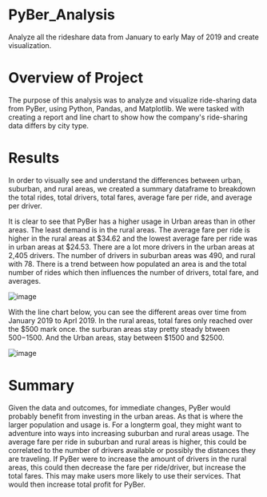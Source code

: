 # PyBer_Analysis
Analyze all the rideshare data from January to early May of 2019 and create visualization.

# Overview of Project
The purpose of this analysis was to analyze and visualize ride-sharing data from PyBer, using Python, Pandas, and Matplotlib. We were tasked with creating a report and line chart to show how the company's ride-sharing data differs by city type. 

# Results
In order to visually see and understand the differences between urban, suburban, and rural areas, we created a summary dataframe to breakdown the total rides, total drivers, total fares, average fare per ride, and average per driver.  

It is clear to see that PyBer has a higher usage in Urban areas than in other areas. The least demand is in the rural areas. The average fare per ride is higher in the rural areas at $34.62 and the lowest average fare per ride was in urban areas at $24.53. There are a lot more drivers in the urban areas at 2,405 drivers. The number of drivers in suburban areas was 490, and rural with 78. There is a trend between how populated an area is and the total number of rides which then influences the number of drivers, total fare, and averages.

![image](https://user-images.githubusercontent.com/88061345/132956999-987aacf6-4b8b-466f-8462-3f025f4086f1.png)


With the line chart below, you can see the different areas over time from January 2019 to Aprl 2019. In the rural areas, total fares only reached over the $500 mark once. the surburan areas stay pretty steady btween $500-$1500. And the Urban areas, stay between $1500 and $2500. 

![image](https://user-images.githubusercontent.com/88061345/132957156-053b1a2f-75ed-4809-a0d1-0ae964b7e300.png)

# Summary
Given the data and outcomes, for immediate changes, PyBer would probably benefit from investing in the urban areas. As that is where the larger population and usage is. For a longterm goal, they might want to adventure into ways into increasing suburban and rural areas usage. The average fare per ride in suburban and rural areas is higher, this could be correlated to the number of drivers available or possibly the distances they are traveling. If PyBer were to increase the amount of drivers in the rural areas, this could then decrease the fare per ride/driver, but increase the total fares. This may make users more likely to use their services. That would then increase total profit for PyBer.
